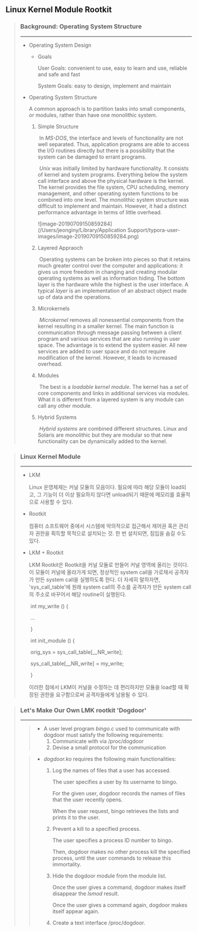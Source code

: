 ## Linux Kernel Module Rootkit



> ### Background: Operating System Structure
>
> ---
>
> * Operating System Design
>
>   * Goals
>
>     User Goals: convenient to use, easy to learn and use, reliable and safe and fast
>
>     System Goals: easy to design, implement and maintain
>
> 
>
> * Operating System Structure
>
>   A common approach is to partition tasks into small components, or modules, rather than have one monolithic system.
>
>   1. Simple Structure
>
>      ​	In *MS-DOS*, the interface and levels of functionality are not well separated. Thus, application programs are able to access the I/O routines directly but there is a possibility that the system can be damaged to errant programs.
>
>      ​	*Unix* was initially limited by hardware functionality. It consists of kernel and system programs. Everything below the system call interface and above the physical hardware is the kernel. The kernel provides the file system, CPU scheduling, memory management, and other operating system functions to be combined into one level. The monolithic system structure was difficult to implement and maintain. However, it had a distinct performance advantage in terms of little overhead.
>
>      ![image-20190709150859284](/Users/jeonginy/Library/Application Support/typora-user-images/image-20190709150859284.png)
>
>   2. Layered Appraoch
>
>      ​	Operating systems can be broken into pieces so that it retains much greater control over the computer and applications: it gives us more freedom in changing and creating modular operating systems as well as information hiding. The bottom layer is the hardware while the highest is the user interface. A typical *layer* is an implementation of an abstract object made up of data and the operations.
>
>   3. Microkernels
>
>      ​	*Microkernel* removes all nonessential components from the kernel resulting in a smaller kernel. The main function is communication through message passing between a client program and various services that are also running in user space. The advantage is to extend the system easier. All new services are added to user space and do not require modification of the kernel. However, it leads to increased overhead.
>
>   4. Modules
>
>      ​	The best is a *loadable kernel module*. The kernel has a set of core components and links in additional services via modules. What it is different from a layered system is any module can call any other module.
>
>   5. Hybrid Systems
>
>      ​	*Hybrid systems* are combined different structures. Linux and Solaris are monolithic but they are modular so that new functionality can be dynamically added to the kernel.
>
>      



> ### Linux Kernel Module
>
> ---
>
> * LKM
>
>   Linux 운영체제는 커널 모듈의 모음이다. 필요에 따라 해당 모듈이 load되고, 그 기능이 더 이상 필요하지 않다면 unload되기 때문에 메모리를 효율적으로 사용할 수 있다.
>
> 
>
> * Rootkit
>
>   컴퓨터 소프트웨어 중에서 시스템에 악의적으로 접근해서 제어권 혹은 관리자 권한을 획득할 목적으로 설치되는 것. 한 번 설치되면, 침입을 숨길 수도 있다.
>
>   
>
> * LKM + Rootkit
>
>   LKM Rootkit은 Rootkit을 커널 모듈로 만들어 커널 영역에 올리는 것이다. 이 모듈이 커널에 올라가게 되면, 정상적인 system call을 가로채서 공격자가 만든 system call을 실행하도록 한다. 더 자세히 말하자면, 'sys_call_table'에 원래 system call의 주소를 공격자가 만든 system call의 주소로 바꾸어서 해당 routine이 실행된다.
>
>   ​	int my_write () {
>
>   ​		...
>
>   ​	}
>
>   ​	int init_module () {
>
>   ​		orig_sys = sys_call_table[__NR_write];
>
>   ​		sys_call_table[__NR_write] = my_write;
>
>   ​	}
>
>   이러한 점에서 LKM이 커널을 수정하는 데 편리하지만 모듈을 load할 때 확장된 권한을 요구함으로써 공격자들에게 남용될 수 있다.
>
>   



> ### Let's Make Our Own LMK rootkit 'Dogdoor'
>
> ---
>
> > * A user level program *bingo.c* used to communicate with dogdoor must satisfy the following requirements:
> >   1. Communicate with via /proc/dogdoor
> >   2. Devise a small protocol for the communication
>
> 
>
> > * *dogdoor.ko* requires the following main functionalities:
> >
> >   1. Log  the names of files that a user has accessed.
> >
> >      The user specifies a user by its username to bingo.
> >
> >      For the given user, dogdoor records the names of files that the user recently opens.
> >
> >      When the user request, bingo retrieves the lists and prints it to the user.
> >
> >   2. Prevent a kill to a specified process.
> >
> >      The user specifies a process ID number to bingo.
> >
> >      Then, dogdoor makes no other process kill the specified process, until the user commands to release this immortality.
> >
> >   3. Hide the dogdoor module from the module list.
> >
> >      Once the user gives a command, dogdoor makes itself disappear the *lsmod* result.
> >
> >      Once the user gives a command again, dogdoor makes itself appear again.
> >
> >   4. Create a text interface /proc/dogdoor.
> >
> >      
